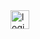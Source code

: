 <img width="30px" src="https://drive.google.com/file/d/1d7JC6gmLaLSM5yTxmCIOoco_DefNoQMA/view?usp=sharing" alt="login screen png" />
